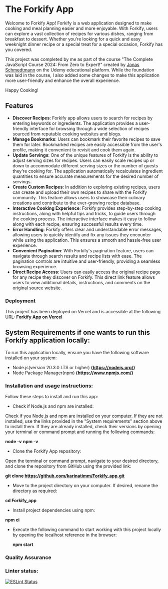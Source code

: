 # The Forkify App

Welcome to Forkify App! Forkify is a web application designed to make cooking and meal planning easier and more enjoyable. With Forkify, users can explore a vast collection of recipes for various dishes, ranging from breakfast to dessert. Whether you're looking for a quick and easy weeknight dinner recipe or a special treat for a special occasion, Forkify has you covered.

This project was completed by me as part of the course "The Complete JavaScript Course 2024: From Zero to Expert!" created by [Jonas Schmedtmann](https://twitter.com/jonasschmedtman) on the Udemy educational platform. While the foundation was laid in the course, I also added some changes to make this application more user-friendly and enhance the overall experience.

Happy Cooking!

## Features

- **Discover Recipes**: Forkify app allows users to search for recipes by entering keywords or ingredients. The application provides a user-friendly interface for browsing through a wide selection of recipes sourced from reputable cooking websites and blogs.
- **Manage Bookmarks**: Users can bookmark their favorite recipes to save them for later. Bookmarked recipes are easily accessible from the user's profile, making it convenient to revisit and cook them again.
- **Update Servings**: One of the unique features of Forkify is the ability to adjust serving sizes for recipes. Users can easily scale recipes up or down to accommodate different serving sizes or the number of guests they're cooking for. The application automatically recalculates ingredient quantities to ensure accurate measurements for the desired number of servings.
- **Create Custom Recipes**: In addition to exploring existing recipes, users can create and upload their own recipes to share with the Forkify community. This feature allows users to showcase their culinary creations and contribute to the ever-growing recipe database.
- **Interactive Cooking Experience**: Forkify provides step-by-step cooking instructions, along with helpful tips and tricks, to guide users through the cooking process. The interactive interface makes it easy to follow along with each recipe, ensuring successful results every time.
- **Error Handling**: Forkify offers clear and understandable error messages, allowing users to quickly identify and fix any issues they encounter while using the application. This ensures a smooth and hassle-free user experience.
- **Convenient Pagination**: With Forkify's pagination feature, users can navigate through search results and recipe lists with ease. The pagination controls are intuitive and user-friendly, providing a seamless browsing experience.
- **Direct Recipe Access**: Users can easily access the original recipe page for any recipe they discover on Forkify. This direct link feature allows users to view additional details, instructions, and comments on the original source website.

### Deployment

This project has been deployed on Vercel and is accessible at the following URL:
**[Forkify App on Vercel](https://forkify-app-psi.vercel.app/)**

## System Requirements if one wants to run this Forkify application locally:

To run this application locally, ensure you have the following software installed on your system:

- Node.js(version 20.3.0 LTS or higher) **(https://nodejs.org/)**
- Node Package Manager(npm) **(https://www.npmjs.com/)**

### Installation and usage instructions:

Follow these steps to install and run this app:

- Check if Node.js and npm are installed:

Check if you Node.js and npm are installed on your computer. If they are not installed, use the links provided in the "System requirements" section above to install them. If they are already installed, check their versions by opening your terminal or command prompt and running the following commands:

**node -v**
**npm -v**

- Clone the Forkify App repository:

Open the terminal or command prompt, navigate to your desired directory, and clone the repository from GitHub using the provided link:

**git clone https://github.com/karinatimm/Forkify_app.git**

- Move to the project directory on your computer. If desired, rename the directory as required:

**cd Forkify_app**

- Install project dependencies using npm:

**npm ci**

- Execute the following command to start working with this project locally by opening the localhost reference in the browser:

  **npm start**

### Quality Assurance

### Linter status:

[![ESLint Status](https://img.shields.io/badge/ESLint-Passing-brightgreen.svg)](https://github.com/karinatimm/Forkify_app.git)
